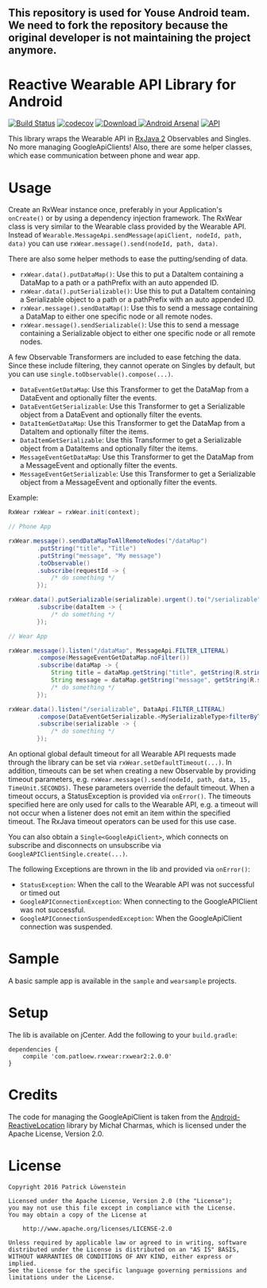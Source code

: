 ## This repository is used for Youse Android team. We need to fork the repository because the original developer is not maintaining the project anymore.

# Reactive Wearable API Library for Android

[![Build Status](https://travis-ci.org/patloew/RxWear.svg?branch=2.x)](https://travis-ci.org/patloew/RxWear) [![codecov](https://codecov.io/gh/patloew/RxWear/branch/2.x/graph/badge.svg)](https://codecov.io/gh/patloew/RxWear/branch/2.x) [ ![Download](https://api.bintray.com/packages/patloew/maven/RxWear2/images/download.svg) ](https://bintray.com/patloew/maven/RxWear2/_latestVersion) [![Android Arsenal](https://img.shields.io/badge/Android%20Arsenal-RxWear-brightgreen.svg?style=flat)](http://android-arsenal.com/details/1/3271) [![API](https://img.shields.io/badge/API-9%2B-brightgreen.svg?style=flat)](https://android-arsenal.com/api?level=9)

This library wraps the Wearable API in [RxJava 2](https://github.com/ReactiveX/RxJava/tree/2.x) Observables and Singles. No more managing GoogleApiClients! Also, there are some helper classes, which ease communication between phone and wear app.

# Usage

Create an RxWear instance once, preferably in your Application's `onCreate()` or by using a dependency injection framework. The RxWear class is very similar to the Wearable class provided by the Wearable API. Instead of `Wearable.MessageApi.sendMessage(apiClient, nodeId, path, data)` you can use `rxWear.message().send(nodeId, path, data)`. 

There are also some helper methods to ease the putting/sending of data.
* `rxWear.data().putDataMap()`: Use this to put a DataItem containing a DataMap to a path or a pathPrefix with an auto appended ID. 
* `rxWear.data().putSerializable()`: Use this to put a DataItem containing a Serializable object to a path or a pathPrefix with an auto appended ID. 
* `rxWear.message().sendDataMap()`: Use this to send a message containing a DataMap to either one specific node or all remote nodes.
* `rxWear.message().sendSerializable()`: Use this to send a message containing a Serializable object to either one specific node or all remote nodes.

A few Observable Transformers are included to ease fetching the data. Since these include filtering, they cannot operate on Singles by default, but you can use `single.toObservable().compose(...)`.
* `DataEventGetDataMap`: Use this Transformer to get the DataMap from a DataEvent and optionally filter the events.
* `DataEventGetSerializable`: Use this Transformer to get a Serializable object from a DataEvent and optionally filter the events.
* `DataItemGetDataMap`: Use this Transformer to get the DataMap from a DataItem and optionally filter the items.
* `DataItemGetSerializable`: Use this Transformer to get a Serializable object from a DataItems and optionally filter the items.
* `MessageEventGetDataMap`: Use this Transformer to get the DataMap from a MessageEvent and optionally filter the events.
* `MessageEventGetSerializable`: Use this Transformer to get a Serializable object from a MessageEvent and optionally filter the events.

Example:

```java
RxWear rxWear = rxWear.init(context);

// Phone App

rxWear.message().sendDataMapToAllRemoteNodes("/dataMap")
	    .putString("title", "Title")
	    .putString("message", "My message")
	    .toObservable()
	    .subscribe(requestId -> {
	    	/* do something */
	    });

rxWear.data().putSerializable(serializable).urgent().to("/serializable")
        .subscribe(dataItem -> {
	        /* do something */
        });

// Wear App

rxWear.message().listen("/dataMap", MessageApi.FILTER_LITERAL)
        .compose(MessageEventGetDataMap.noFilter())
        .subscribe(dataMap -> {
            String title = dataMap.getString("title", getString(R.string.no_message));
            String message = dataMap.getString("message", getString(R.string.no_message_info));
            /* do something */
        });

rxWear.data().listen("/serializable", DataApi.FILTER_LITERAL)
        .compose(DataEventGetSerializable.<MySerializableType>filterByType(DataEvent.TYPE_CHANGED))
        .subscribe(serializable -> {
            /* do something */
        });

```

An optional global default timeout for all Wearable API requests made through the library can be set via `rxWear.setDefaultTimeout(...)`. In addition, timeouts can be set when creating a new Observable by providing timeout parameters, e.g. `rxWear.message().send(nodeId, path, data, 15, TimeUnit.SECONDS)`. These parameters override the default timeout. When a timeout occurs, a StatusException is provided via `onError()`. The timeouts specified here are only used for calls to the Wearable API, e.g. a timeout will not occur when a listener does not emit an item within the specified timeout. The RxJava timeout operators can be used for this use case.

You can also obtain a `Single<GoogleApiClient>`, which connects on subscribe and disconnects on unsubscribe via `GoogleAPIClientSingle.create(...)`.

The following Exceptions are thrown in the lib and provided via `onError()`:

* `StatusException`: When the call to the Wearable API was not successful or timed out
* `GoogleAPIConnectionException`: When connecting to the GoogleAPIClient was not successful.
* `GoogleAPIConnectionSuspendedException`: When the GoogleApiClient connection was suspended.

# Sample

A basic sample app is available in the `sample` and `wearsample` projects. 

# Setup

The lib is available on jCenter. Add the following to your `build.gradle`:

	dependencies {
	    compile 'com.patloew.rxwear:rxwear2:2.0.0'
	}

# Credits

The code for managing the GoogleApiClient is taken from the [Android-ReactiveLocation](https://github.com/mcharmas/Android-ReactiveLocation) library by Michał Charmas, which is licensed under the Apache License, Version 2.0.

# License

	Copyright 2016 Patrick Löwenstein

	Licensed under the Apache License, Version 2.0 (the "License");
	you may not use this file except in compliance with the License.
	You may obtain a copy of the License at

	    http://www.apache.org/licenses/LICENSE-2.0

	Unless required by applicable law or agreed to in writing, software
	distributed under the License is distributed on an "AS IS" BASIS,
	WITHOUT WARRANTIES OR CONDITIONS OF ANY KIND, either express or implied.
	See the License for the specific language governing permissions and
	limitations under the License.
